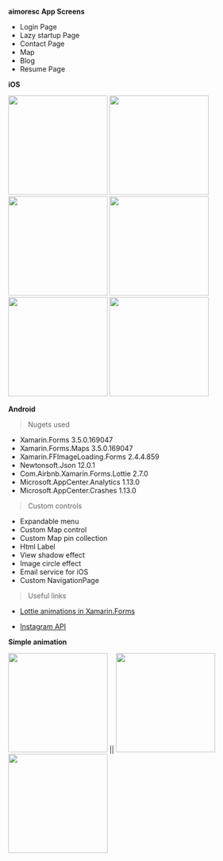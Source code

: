 **aimoresc App Screens**

- Login Page
- Lazy startup Page
- Contact Page
- Map 
- Blog 
- Resume Page

**iOS**

<img src="https://i.imgur.com/dVRZsGA.jpg" width="200"> <img src="https://i.imgur.com/ZccaOl5.jpg" width="200">
<img src="https://i.imgur.com/n7R0e0e.jpg" width="200"> <img src="https://i.imgur.com/NgVFAi2.jpg" width="200">
<img src="https://i.imgur.com/phmL1RN.jpg" width="200"> <img src="https://i.imgur.com/b47Bzzr.jpg" width="200">

**Android**






> Nugets used

- Xamarin.Forms 3.5.0.169047
- Xamarin.Forms.Maps 3.5.0.169047
- Xamarin.FFImageLoading.Forms 2.4.4.859
- Newtonsoft.Json 12.0.1
- Com.Airbnb.Xamarin.Forms.Lottie 2.7.0
- Microsoft.AppCenter.Analytics 1.13.0
- Microsoft.AppCenter.Crashes 1.13.0


> Custom controls

- Expandable menu
- Custom Map control 
- Custom Map pin collection
- Html Label
- View shadow effect
- Image circle effect
- Email service for iOS
- Custom NavigationPage 



> Useful links

- <a href="https://xamarinhelp.com/lottie-animations-xamarin-forms/">Lottie animations in Xamarin.Forms</a>

- <a href="https://www.instagram.com/developer/">Instagram API</a>



**Simple animation**

<img src="https://media.giphy.com/media/bEl1xCuogbsw4WuTeQ/giphy.gif" width="200"> || <img src="https://media.giphy.com/media/8wi1SMO691zngVDQoT/giphy.gif" width="200">
<img src="https://media.giphy.com/media/1xlplRrCaVncyHBKyU/giphy.gif" width="200">

